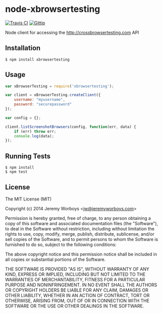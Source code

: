 # node-xbrowsertesting

[![Travis CI](https://img.shields.io/travis-ci/jeremyworboys/node-xbrowsertesting.png)](https://travis-ci.org/jeremyworboys/node-xbrowsertesting)
[![Gittip](https://img.shields.io/gittip/jeremyworboys.png)](https://www.gittip.com/jeremyworboys/)

Node client for accessing the http://crossbrowsertesting.com API

## Installation

    $ npm install xbrowsertesting

## Usage

```js
var xBrowserTesting = require('xbrowsertesting');

var client = xBrowserTesting.createClient({
    username: "myusername",
    password: "securepassword"
});

var config = {};

client.listScreenshotBrowsers(config, function(err, data) {
    if (err) throw err;
    console.log(data);
});
```

## Running Tests

    $ npm install
    $ npm test

## License

The MIT License (MIT)

Copyright (c) 2014 Jeremy Worboys &lt;jw@jeremyworboys.com>

Permission is hereby granted, free of charge, to any person obtaining a copy of
this software and associated documentation files (the "Software"), to deal in
the Software without restriction, including without limitation the rights to
use, copy, modify, merge, publish, distribute, sublicense, and/or sell copies of
the Software, and to permit persons to whom the Software is furnished to do so,
subject to the following conditions:

The above copyright notice and this permission notice shall be included in all
copies or substantial portions of the Software.

THE SOFTWARE IS PROVIDED "AS IS", WITHOUT WARRANTY OF ANY KIND, EXPRESS OR
IMPLIED, INCLUDING BUT NOT LIMITED TO THE WARRANTIES OF MERCHANTABILITY, FITNESS
FOR A PARTICULAR PURPOSE AND NONINFRINGEMENT. IN NO EVENT SHALL THE AUTHORS OR
COPYRIGHT HOLDERS BE LIABLE FOR ANY CLAIM, DAMAGES OR OTHER LIABILITY, WHETHER
IN AN ACTION OF CONTRACT, TORT OR OTHERWISE, ARISING FROM, OUT OF OR IN
CONNECTION WITH THE SOFTWARE OR THE USE OR OTHER DEALINGS IN THE SOFTWARE.
